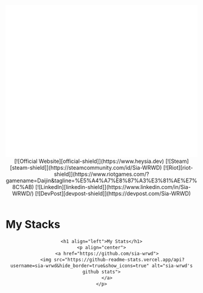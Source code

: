 <div align="center">
	<br>
		<img src="assets/header.svg" width="800" height="400" alt="Header Intro">
	<br>
	<div align="center">
		[![Official Website][official-shield]](https://www.heysia.dev)
		[![Steam][steam-shield]](https://steamcommunity.com/id/Sia-WRWD)
		[![Riot][riot-shield]](https://www.riotgames.com/?gamename=Daijin&tagline=%E5%A4%A7%E8%87%A3%E3%81%AE%E7%8C%AB)
		[![LinkedIn][linkedin-shield]](https://www.linkedin.com/in/Sia-WRWD/)
		[![DevPost][devpost-shield]](https://devpost.com/Sia-WRWD)
	</div>
	<br>
	<h1 align="left">My Stacks</h1>

	<h1 align="left">My Stats</h1>
	<p align="center">
		<a href="https://github.com/sia-wrwd">
			<img src="https://github-readme-stats.vercel.app/api?username=sia-wrwd&hide_border=true&show_icons=true" alt="sia-wrwd's github stats">
		</a>
	</p>
</div>

[official-shield]: https://img.shields.io/badge/Edge-0078D7?style=for-the-badge&logo=Microsoft-edge&logoColor=white
[steam-shield]: https://img.shields.io/badge/steam-%23000000.svg?style=for-the-badge&logo=steam&logoColor=white
[riot-shield]: https://img.shields.io/badge/riotgames-D32936.svg?style=for-the-badge&logo=riotgames&logoColor=white
[linkedin-shield]: https://img.shields.io/badge/linkedin-%230077B5.svg?style=for-the-badge&logo=linkedin&logoColor=white
[devpost-shield]: https://img.shields.io/badge/dev.to-0A0A0A?style=for-the-badge&logo=dev.to&logoColor=white